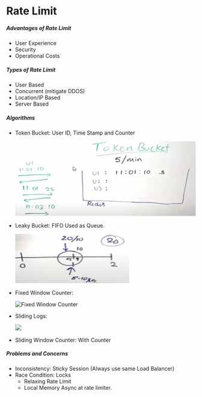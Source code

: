 # Rate Limit

##### Advantages of Rate Limit

- User Experience
- Security
- Operational Costs

##### Types of Rate Limit

- User Based 
- Concurrent (mitigate DDOS)
- Location/IP Based 
- Server Based 

##### Algorithms

- Token Bucket: User ID, Time Stamp and Counter

  ![Token Bucket](/images/Token_Bucket.png)

- Leaky Bucket: FIFO Used as Queue. 

  ![Leaky Bucket](\images\Leaky_Bucket.png)

- Fixed Window Counter: 

  ![Fixed Window Counter](\\System-Design\images\Fixed_Window_Counter.png)

- Sliding Logs: 

  ![](\\System-Design\images\Sliding_Window_Counter.png)

- Sliding Window Counter: With Counter 

##### Problems and Concerns 

- Inconsistency: Sticky Session (Always use same Load Balancer) 
- Race Condition: Locks
  - Relaxing Rate Limit
  - Local Memory Async at rate limiter. 
